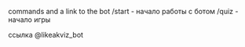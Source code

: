 commands and a link to the bot
/start - начало работы с ботом 
/quiz - начало игры 

ссылка @likeakviz_bot 
